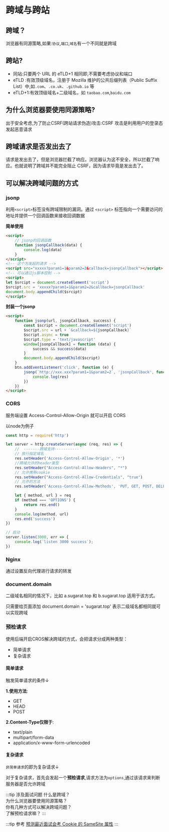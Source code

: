 # 跨域与跨站

## 跨域？
浏览器有同源策略,如果:``协议``,``端口``,``域名``有一个不同就是跨域

## 跨站?
* 同站:只要两个 URL 的 eTLD+1 相同即,不需要考虑协议和端口
* eTLD :有效顶级域名，注册于 Mozilla 维护的公共后缀列表（Public Suffix List）中,如``.com``、``.co.uk``、``.github.io`` 等
* eTLD+1:有效顶级域名+二级域名，如 ``taobao.com``,``baidu.com``

## 为什么浏览器要使用同源策略?
出于安全考虑,为了防止CSRF(跨站请求伪造)攻击:CSRF 攻击是利用用户的登录态发起恶意请求

## 跨域请求是否发出去了
请求是发出去了，但是浏览器拦截了响应。浏览器认为这不安全，所以拦截了响应。也就说明了跨域并不能完全阻止 CSRF，因为请求毕竟是发出去了。

## 可以解决跨域问题的方式
### jsonp
利用`` <script> ``标签没有跨域限制的漏洞。通过 ``<script>`` 标签指向一个需要访问的地址并提供一个回调函数来接收回调数据

**简单使用**
```html
<script>
    // jsonp的回调函数
    function jsonpCallback(data) {
    	console.log(data)
	}
</script>
<!-- 这个为发起的请求 -->
<script src="xxxxx?param1=1&param2=2&callback=jsonpCallback"></script>
<!-- 可以通过js脚本控制 -->
<script>
let $srcipt = document.createElement('script')
$srcipt.src = 'xxxxx?param1=1&param2=2&callback=jsonpCallback'
document.body.appendChild($srcipt)
</script>
```
**封装一个jsonp**

```html
<script>
    function jsonp(url, jsonpCallback, success) {
        const $script = document.createElement('script')
        $script.src = url + `&callback=${jsonpCallback}`
        $script.async = true
        $script.type = 'text/javascript'
        window[jsonpCallback] = function (data) {
            success && success(data)
        }
        document.body.appendChild($script)
    }
    btn.addEventListener('click', function (e) {
        jsonp(`http://xxx.xxx?param1=1&param2=2`, 'jsonpCallback', function (res) {
            console.log(res)
        })
    })
</script>
```

### CORS
服务端设置 Access-Control-Allow-Origin 就可以开启 CORS

以node为例子
```js
const http = require('http')

let server = http.createServer(async (req, res) => {
    //  -------跨域支持-----------
    // 放行指定域名
    res.setHeader('Access-Control-Allow-Origin', '*')
    //跨域允许的header类型
    res.setHeader("Access-Control-Allow-Headers", "*")
    // 允许携带cookie
    res.setHeader("Access-Control-Allow-Credentials", "true")
    // 允许的方法
    res.setHeader('Access-Control-Allow-Methods', 'PUT, GET, POST, DELETE, OPTIONS')

    let { method, url } = req
    if (method === 'OPTIONS') {
        return res.end()
    }
    console.log(method, url)
    res.end('success')
})

// 启动
server.listen(3000, err => {
    console.log(`listen 3000 success`);
})
```

### Nginx
通过设置反向代理进行请求的转发

### document.domain
二级域名相同的情况下，比如 a.sugarat.top 和 b.sugarat.top 适用于该方式。

只需要给页面添加 document.domain = 'sugarat.top' 表示二级域名都相同就可以实现跨域

### 预检请求
使用后端开启CROS解决跨域的方式，会把请求分成两种类型：
* 简单请求
* 复杂请求

#### 简单请求
触发简单请求的条件↓

**1.使用方法**:
* GET
* HEAD
* POST

**2.Content-Type仅限于**:
* text/plain
* multipart/form-data
* application/x-www-form-urlencoded

#### 复杂请求
``非简单请求``的即为复杂请求↓

对于复杂请求，首先会发起一个**预检请求**,请求方法为``options``,通过该请求来判断服务器是否允许跨域

:::tip 涉及面试问题
什么是跨域？<br>
为什么浏览器要使用同源策略？<br>
你有几种方式可以解决跨域问题？<br>
了解预检请求嘛？
:::

:::tip 参考
[预测最近面试会考 Cookie 的 SameSite 属性](https://juejin.im/post/5e718ecc6fb9a07cda098c2d)
:::